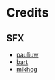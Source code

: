 # Credits

## SFX

- [pauliuw](https://opengameart.org/users/pauliuw)
- [bart](https://opengameart.org/users/bart)
- [mikhog](https://opengameart.org/users/mikhog)
